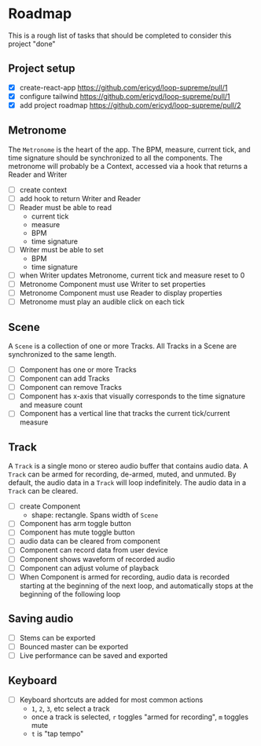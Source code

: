 # Roadmap

This is a rough list of tasks that should be completed to consider this project "done"

## Project setup

- [x] create-react-app https://github.com/ericyd/loop-supreme/pull/1
- [x] configure tailwind https://github.com/ericyd/loop-supreme/pull/1
- [x] add project roadmap https://github.com/ericyd/loop-supreme/pull/2

## Metronome

The `Metronome` is the heart of the app. The BPM, measure, current tick, and time signature should be synchronized to all the components. The metronome will probably be a Context, accessed via a hook that returns a Reader and Writer

- [ ] create context
- [ ] add hook to return Writer and Reader
- [ ] Reader must be able to read
  - current tick
  - measure
  - BPM
  - time signature
- [ ] Writer must be able to set
  - BPM
  - time signature
- [ ] when Writer updates Metronome, current tick and measure reset to 0
- [ ] Metronome Component must use Writer to set properties
- [ ] Metronome Component must use Reader to display properties
- [ ] Metronome must play an audible click on each tick

## Scene

A `Scene` is a collection of one or more Tracks. All Tracks in a Scene are synchronized to the same length.

- [ ] Component has one or more Tracks
- [ ] Component can add Tracks
- [ ] Component can remove Tracks
- [ ] Component has x-axis that visually corresponds to the time signature and measure count
- [ ] Component has a vertical line that tracks the current tick/current measure

## Track

A `Track` is a single mono or stereo audio buffer that contains audio data. A `Track` can be armed for recording, de-armed, muted, and unmuted. By default, the audio data in a `Track` will loop indefinitely. The audio data in a `Track` can be cleared.

- [ ] create Component
  - shape: rectangle. Spans width of `Scene`
- [ ] Component has arm toggle button
- [ ] Component has mute toggle button
- [ ] audio data can be cleared from component
- [ ] Component can record data from user device
- [ ] Component shows waveform of recorded audio
- [ ] Component can adjust volume of playback
- [ ] When Component is armed for recording, audio data is recorded starting at the beginning of the next loop, and automatically stops at the beginning of the following loop

## Saving audio

- [ ] Stems can be exported
- [ ] Bounced master can be exported
- [ ] Live performance can be saved and exported

## Keyboard

- [ ] Keyboard shortcuts are added for most common actions
  - `1`, `2`, `3`, etc select a track
  - once a track is selected, `r` toggles "armed for recording", `m` toggles mute
  - `t` is "tap tempo"

